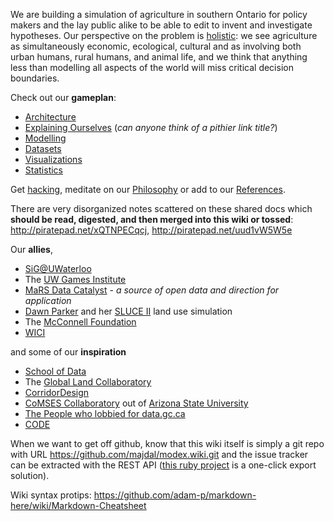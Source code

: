 We are building a simulation of agriculture in southern Ontario for policy makers and the lay public alike to be able to edit to invent and investigate hypotheses. Our perspective on the problem is [holistic](http://www.sigeneration.ca/making-systems-thinking-slogan/): we see agriculture as simultaneously economic, ecological, cultural and as involving both urban humans, rural humans, and animal life, and we think that anything less than modelling all aspects of the world will miss critical decision boundaries.

Check out our **gameplan**:
* [Architecture](Architecture.md)
* [Explaining Ourselves](Media.md) (_can anyone think of a pithier link title?_)
* [Modelling](Modelling.md)
* [Datasets](Datasets.md)
* [Visualizations](Visualizations.md)
* [Statistics](Statistics.md)

Get [hacking](https://github.com/majdal/modex/tree/master/src/README.md), meditate on our [Philosophy](Philosophy.md) or add to our [References](References.md).

There are very disorganized notes scattered on these shared docs which **should be read, digested, and then merged into this wiki or tossed**: http://piratepad.net/xQTNPECqcj, http://piratepad.net/uud1vW5W5e


Our **allies**,
* [SiG@UWaterloo](http://sig.uwaterloo.ca)
* The [UW Games Institute](https://uwaterloo.ca/games-institute/)
* [MaRS Data Catalyst](http://data.marsdd.com) - _a source of open data and direction for application_
* [Dawn Parker](http://wici.ca/new/2011/08/dawn-parker/) and her [SLUCE II](http://slice.wici.ca) land use simulation
* The [McConnell Foundation](http://www.mcconnellfoundation.ca/en)
* [WICI](http://wici.ca)

and some of our **inspiration**
* [School of Data](http://schoolofdata.org/)
* The [Global Land Collaboratory](http://www.globallandproject.org/) 
* [CorridorDesign](http://corridordesign.org/)
* [CoMSES Collaboratory](http://www.openabm.org/) out of [Arizona State University](https://csdc.asu.edu/)
* [The People who lobbied for data.gc.ca](http://datadotgc.ca/)
* [CODE](https://canadianopendataexperience.com/)

When we want to get off github, know that this wiki itself is simply a git repo with URL https://github.com/majdal/modex.wiki.git and the issue tracker can be extracted with the REST API ([this ruby project](http://github.com/sorich87/github-to-bitbucket-issues-migration) is a one-click export solution).

Wiki syntax protips: https://github.com/adam-p/markdown-here/wiki/Markdown-Cheatsheet
